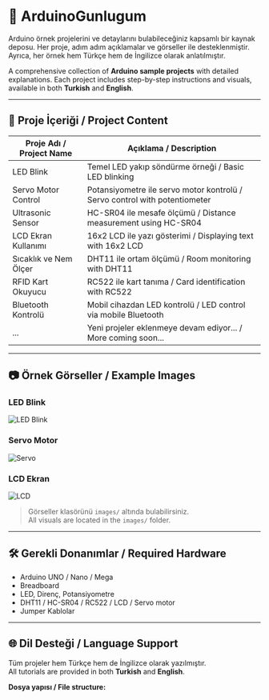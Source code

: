 # 📘 ArduinoGunlugum

Arduino örnek projelerini ve detaylarını bulabileceğiniz kapsamlı bir kaynak deposu. Her proje, adım adım açıklamalar ve görseller ile desteklenmiştir. Ayrıca, her örnek hem Türkçe hem de İngilizce olarak anlatılmıştır.

A comprehensive collection of **Arduino sample projects** with detailed explanations. Each project includes step-by-step instructions and visuals, available in both **Turkish** and **English**.

---

## 🧠 Proje İçeriği / Project Content

| Proje Adı / Project Name | Açıklama / Description |
|-------------------------|-------------------------|
| LED Blink               | Temel LED yakıp söndürme örneği / Basic LED blinking |
| Servo Motor Control     | Potansiyometre ile servo motor kontrolü / Servo control with potentiometer |
| Ultrasonic Sensor       | HC-SR04 ile mesafe ölçümü / Distance measurement using HC-SR04 |
| LCD Ekran Kullanımı     | 16x2 LCD ile yazı gösterimi / Displaying text with 16x2 LCD |
| Sıcaklık ve Nem Ölçer   | DHT11 ile ortam ölçümü / Room monitoring with DHT11 |
| RFID Kart Okuyucu       | RC522 ile kart tanıma / Card identification with RC522 |
| Bluetooth Kontrolü      | Mobil cihazdan LED kontrolü / LED control via mobile Bluetooth |
| ...                     | Yeni projeler eklenmeye devam ediyor... / More coming soon... |

---

## 📷 Örnek Görseller / Example Images

### LED Blink

![LED Blink](images/led-blink.png)

### Servo Motor

![Servo](images/servo-example.jpg)

### LCD Ekran

![LCD](images/lcd-display.jpg)

> Görseller klasörünü `images/` altında bulabilirsiniz.  
> All visuals are located in the `images/` folder.

---

## 🛠️ Gerekli Donanımlar / Required Hardware

- Arduino UNO / Nano / Mega
- Breadboard
- LED, Direnç, Potansiyometre
- DHT11 / HC-SR04 / RC522 / LCD / Servo motor
- Jumper Kablolar

---

## 🌐 Dil Desteği / Language Support

Tüm projeler hem Türkçe hem de İngilizce olarak yazılmıştır.  
All tutorials are provided in both **Turkish** and **English**.

**Dosya yapısı / File structure:**

